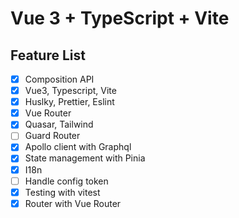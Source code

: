 # Vue 3 + TypeScript + Vite

## Feature List

- [x] Composition API
- [x] Vue3, Typescript, Vite
- [x] Huslky, Prettier, Eslint
- [x] Vue Router
- [x] Quasar, Tailwind
- [ ] Guard Router
- [x] Apollo client with Graphql
- [x] State management with Pinia
- [x] I18n
- [ ] Handle config token
- [x] Testing with vitest
- [x] Router with Vue Router

